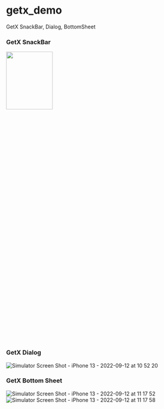 # getx_demo

GetX SnackBar, Dialog, BottomSheet

### GetX SnackBar
<img src="https://user-images.githubusercontent.com/82430454/189580211-18358d13-5ab9-47ea-929f-5453a399748c.png" width="50%" height="20%">

### GetX Dialog
![Simulator Screen Shot - iPhone 13 - 2022-09-12 at 10 52 20](https://user-images.githubusercontent.com/82430454/189580230-74ec8e99-e926-49f2-b245-f1ffbfd41665.png)

### GetX Bottom Sheet
![Simulator Screen Shot - iPhone 13 - 2022-09-12 at 11 17 52](https://user-images.githubusercontent.com/82430454/189582162-1744cca1-d612-4ec9-a5cc-2537c91899ed.png)
![Simulator Screen Shot - iPhone 13 - 2022-09-12 at 11 17 58](https://user-images.githubusercontent.com/82430454/189582165-7affb283-0fb2-4627-a0a4-a1de050bfb93.png)
